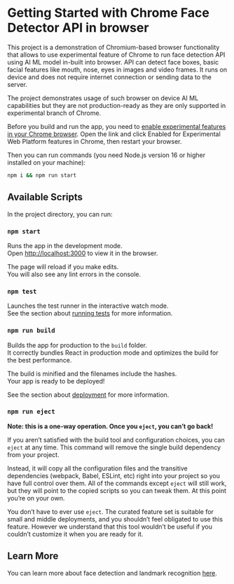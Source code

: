 # Getting Started with Chrome Face Detector API in browser

This project is a demonstration of Chromium-based browser functionality that allows to use experimental feature of Chrome to run face detection API using AI ML model in-built into browser. API can detect face boxes, basic facial features like mouth, nose, eyes in images and video frames. It runs on device and does not require internet connection or sending data to the server.

The project demonstrates usage of such browser on device AI ML capabilities but they are not production-ready as they are only supported in experimental branch of Chrome.

Before you build and run the app, you need to [enable experimental features in your Chrome browser](chrome://flags/#enable-experimental-web-platform-features). Open the link and click Enabled for Experimental Web Platform features in Chrome, then restart your browser.

Then you can run commands (you need Node.js version 16 or higher installed on your machine):

```bash
npm i && npm run start
```

## Available Scripts

In the project directory, you can run:

### `npm start`

Runs the app in the development mode.\
Open [http://localhost:3000](http://localhost:3000) to view it in the browser.

The page will reload if you make edits.\
You will also see any lint errors in the console.

### `npm test`

Launches the test runner in the interactive watch mode.\
See the section about [running tests](https://facebook.github.io/create-react-app/docs/running-tests) for more information.

### `npm run build`

Builds the app for production to the `build` folder.\
It correctly bundles React in production mode and optimizes the build for the best performance.

The build is minified and the filenames include the hashes.\
Your app is ready to be deployed!

See the section about [deployment](https://facebook.github.io/create-react-app/docs/deployment) for more information.

### `npm run eject`

**Note: this is a one-way operation. Once you `eject`, you can’t go back!**

If you aren’t satisfied with the build tool and configuration choices, you can `eject` at any time. This command will remove the single build dependency from your project.

Instead, it will copy all the configuration files and the transitive dependencies (webpack, Babel, ESLint, etc) right into your project so you have full control over them. All of the commands except `eject` will still work, but they will point to the copied scripts so you can tweak them. At this point you’re on your own.

You don’t have to ever use `eject`. The curated feature set is suitable for small and middle deployments, and you shouldn’t feel obligated to use this feature. However we understand that this tool wouldn’t be useful if you couldn’t customize it when you are ready for it.

## Learn More

You can learn more about face detection and landmark recognition [here](https://towardsdatascience.com/face-detection-for-beginners-e58e8f21aad9).
